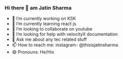 ### Hi there 👋 am Jatin Sharma




- 🔭 I’m currently working on KSK 
- 🌱 I’m currently learning react js
- 👯 I’m looking to collaborate on youtube
- 🤔 I’m looking for help with velocityX  documentation
- 💬 Ask me about any tec related stuff
- 📫 How to reach me: instagram- @thisisjatinsharma
- 😄 Pronouns: He/His


